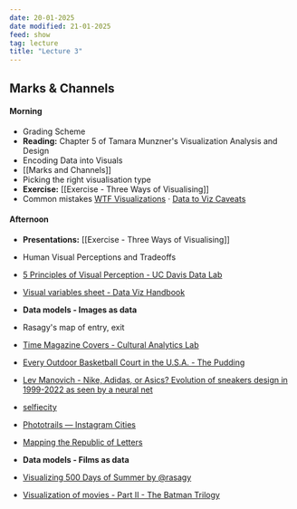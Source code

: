 ```yaml
---
date: 20-01-2025
date modified: 21-01-2025
feed: show
tag: lecture
title: "Lecture 3"
---
```


## Marks & Channels

#### Morning
- Grading Scheme
- **Reading:** Chapter 5 of Tamara Munzner's Visualization Analysis and Design
- Encoding Data into Visuals
- [[Marks and Channels]]
- Picking the right visualisation type
- **Exercise:** [[Exercise - Three Ways of Visualising]]
- Common mistakes [WTF Visualizations](https://viz.wtf/) · [Data to Viz Caveats](https://www.data-to-viz.com/caveats.html)

#### Afternoon

- **Presentations:** [[Exercise - Three Ways of Visualising]]

- Human Visual Perceptions and Tradeoffs
- [5 Principles of Visual Perception - UC Davis Data Lab](https://ucdavisdatalab.github.io/workshop_data_viz_principles/principles-of-visual-perception.html)
- [Visual variables sheet - Data Viz Handbook](https://www.dropbox.com/s/ggmmqdvnjlapke5/DVHB_VisualVariables_A3.pdf?dl=0)

- **Data models - Images as data**
- Rasagy's map of entry, exit
- [Time Magazine Covers - Cultural Analytics Lab](https://lab.culturalanalytics.info/2016/04/timeline-4535-time-magazine-covers-1923.html)
- [Every Outdoor Basketball Court in the U.S.A. - The Pudding](https://pudding.cool/2024/09/courts/)
- [Lev Manovich - Nike, Adidas, or Asics? Evolution of sneakers design in 1999-2022 as seen by a neural net](https://manovich.net/index.php/projects/using-web-data-to-reveal-22-year-history-of-sneaker-designs)
- [selfiecity](https://selfiecity.net/#intro)
- [Phototrails — Instagram Cities](https://phototrails.net/instagram-cities/)
- [Mapping the Republic of Letters](http://republicofletters.stanford.edu/)

- **Data models - Films as data**
- [Visualizing 500 Days of Summer by @rasagy](https://rasagy.in/500days/)
- [Visualization of movies - Part II - The Batman Trilogy](https://www.smartjava.org/examples/movie-viz/batman.html)
